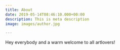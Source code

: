 ```yaml
---
title: About
date: 2019-05-14T08:46:10.000+00:00
description: This is meta description
image: images/author.jpg

---
```

Hey everybody and a warm welcome to all artlovers!

# 